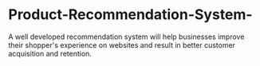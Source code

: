 # Product-Recommendation-System-
A well developed recommendation system will help businesses improve their shopper's experience on websites and result in better customer acquisition and retention.
